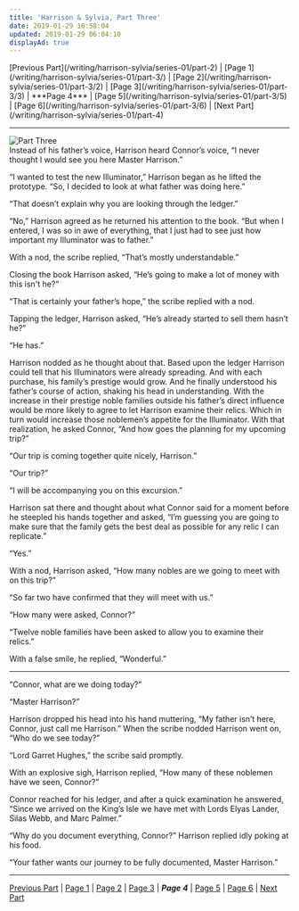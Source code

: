 ```yaml
---
title: 'Harrison & Sylvia, Part Three'
date: 2019-01-29 10:58:04
updated: 2019-01-29 06:04:10
displayAd: true
---
```

<p class="center"> [Previous Part](/writing/harrison-sylvia/series-01/part-2) | [Page 1](/writing/harrison-sylvia/series-01/part-3/) | [Page 2](/writing/harrison-sylvia/series-01/part-3/2) | [Page 3](/writing/harrison-sylvia/series-01/part-3/3) | <span class="current-page">***Page 4*** </span> | [Page 5](/writing/harrison-sylvia/series-01/part-3/5) | [Page 6](/writing/harrison-sylvia/series-01/part-3/6) | [Next Part](/writing/harrison-sylvia/series-01/part-4) </p><hr class="clear-both center-fade"/><div class="embedded-image-right"><img src="/writing/harrison-sylvia/series-01/part-3/hs103.jpg" alt="Part Three" style="max-height: 275px;"/></div>Instead of his father’s voice, Harrison heard Connor’s voice, “I never thought I would see you here Master Harrison.”

“I wanted to test the new Illuminator,” Harrison began as he lifted the prototype.  “So, I decided to look at what father was doing here.”

“That doesn’t explain why you are looking through the ledger.”

“No,” Harrison agreed as he returned his attention to the book.  “But when I entered, I was so in awe of everything, that I just had to see just how important my Illuminator was to father.”

With a nod, the scribe replied, “That’s mostly understandable.”

Closing the book Harrison asked, “He’s going to make a lot of money with this isn't he?”

“That is certainly your father’s hope,” the scribe replied with a nod.

Tapping the ledger, Harrison asked, “He’s already started to sell them hasn’t he?”

“He has.”

Harrison nodded as he thought about that.  Based upon the ledger Harrison could tell that his Illuminators were already spreading.  And with each purchase, his family’s prestige would grow.  And he finally understood his father’s course of action, shaking his head in understanding.  With the increase in their prestige noble families outside his father’s direct influence would be more likely to agree to let Harrison examine their relics.  Which in turn would increase those noblemen’s appetite for the Illuminator.  With that realization, he asked Connor, “And how goes the planning for my upcoming trip?”

“Our trip is coming together quite nicely, Harrison.”

“Our trip?”

“I will be accompanying you on this excursion.”

Harrison sat there and thought about what Connor said for a moment before he steepled his hands together and asked, “I’m guessing you are going to make sure that the family gets the best deal as possible for any relic I can replicate.”

“Yes.”

With a nod, Harrison asked, “How many nobles are we going to meet with on this trip?”

“So far two have confirmed that they will meet with us.”

“How many were asked, Connor?”

“Twelve noble families have been asked to allow you to examine their relics.”

With a false smile, he replied, “Wonderful.”

<hr />
“Connor, what are we doing today?”

“Master Harrison?”

Harrison dropped his head into his hand muttering, “My father isn’t here, Connor, just call me Harrison.”  When the scribe nodded Harrison went on, “Who do we see today?”

“Lord Garret Hughes,” the scribe said promptly.

With an explosive sigh, Harrison replied, “How many of these noblemen have we seen, Connor?”

Connor reached for his ledger, and after a quick examination he answered, “Since we arrived on the King’s Isle we have met with Lords Elyas Lander, Silas Webb, and Marc Palmer.”

“Why do you document everything, Connor?”  Harrison replied idly poking at his food.

“Your father wants our journey to be fully documented, Master Harrison.”<hr class="clear-both center-fade"/><p class="center"> [Previous Part](/writing/harrison-sylvia/series-01/part-1) | [Page 1](/writing/harrison-sylvia/series-01/part-3/) | [Page 2](/writing/harrison-sylvia/series-01/part-3/2) | [Page 3](/writing/harrison-sylvia/series-01/part-3/3) | <span class="current-page">***Page 4*** </span> | [Page 5](/writing/harrison-sylvia/series-01/part-3/5) | [Page 6](/writing/harrison-sylvia/series-01/part-3/6) | [Next Part](/writing/harrison-sylvia/series-01/part-4) </p>